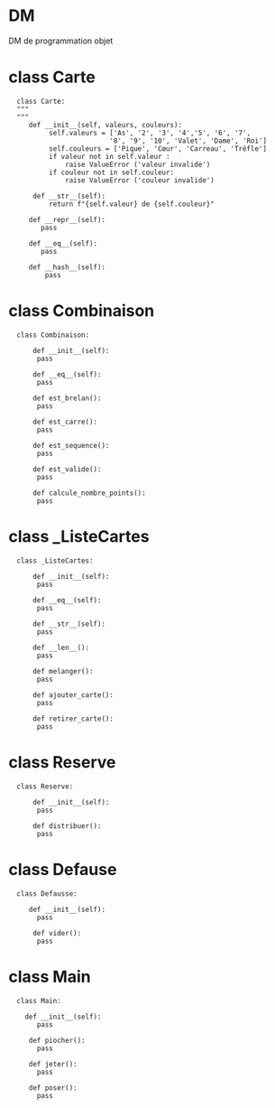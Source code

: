# DM
DM de programmation objet


# class Carte

      class Carte:
      """
      """
         def __init__(self, valeurs, couleurs):
              self.valeurs = ['As', '2', '3', '4','5', '6', '7', 
                             '8', '9', '10', 'Valet', 'Dame', 'Roi']
              self.couleurs = ['Pique', 'Cœur', 'Carreau', 'Trèfle']
              if valeur not in self.valeur :
                  raise ValueError ('valeur invalide')
              if couleur not in self.couleur:
                  raise ValueError ('couleur invalide')
      
          def __str__(self):
              return f"{self.valeur} de {self.couleur}"

         def __repr__(self):
            pass

         def __eq__(self):
            pass
    
         def __hash__(self):
             pass

# class Combinaison

      class Combinaison:

          def __init__(self):
           pass

          def __eq__(self):
           pass

          def est_brelan():
           pass

          def est_carre():
           pass

          def est_sequence():
           pass

          def est_valide():
           pass

          def calcule_nombre_points():
           pass

# class _ListeCartes

      class _ListeCartes:

          def __init__(self):
           pass

          def __eq__(self):
           pass

          def __str__(self):
           pass

          def __len__():
           pass

          def melanger():
           pass 

          def ajouter_carte():
           pass 

          def retirer_carte():
           pass

# class Reserve 

      class Reserve:

          def __init__(self):
           pass

          def distribuer():
           pass

# class Defause

      class Defausse:

         def __init__(self):
           pass

          def vider():
           pass

# class Main

      class Main:

        def __init__(self):
           pass

         def piocher():
           pass

         def jeter():
           pass

         def poser():
           pass
